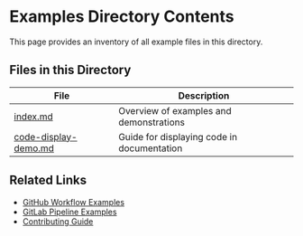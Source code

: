 # Examples Directory Contents

This page provides an inventory of all example files in this directory.

## Files in this Directory

| File | Description |
| ---- | ----------- |
| [index.md](index.md) | Overview of examples and demonstrations |
| [code-display-demo.md](code-display-demo.md) | Guide for displaying code in documentation |

## Related Links

- [GitHub Workflow Examples](../github-workflow-examples/index.md)
- [GitLab Pipeline Examples](../gitlab-pipeline-examples/index.md)
- [Contributing Guide](../contributing/index.md)
